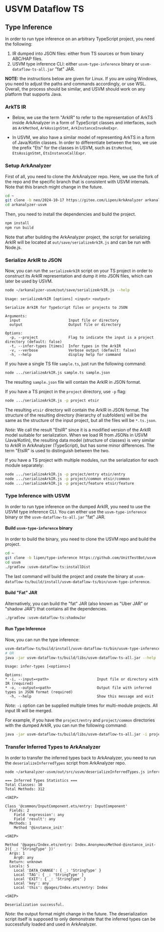 # USVM Dataflow TS

## Type Inference

In  order to run type inference on an arbitrary TypeScript project, you need the following:
1. IR dumped into JSON files: either from TS sources or from 
binary ABC/HAP files.
2. USVM type inference CLI: either `usvm-type-inference` binary or `usvm-dataflow-ts-all.jar` "fat" JAR.

**NOTE:** the instructions below are given for Linux. If you are using Windows, you need to adjust the paths and commands accordingly, or use WSL. Overall, the process should be similar, and USVM should work on any platform that supports Java.

### ArkTS IR

- Below, we use the term "ArkIR" to refer to the representation of ArkTS inside ArkAnalyzer in a form of TypeScript classes and interfaces, such as `ArkMethod`, `ArkAssignStmt`, `ArkInstanceInvokeExpr`.

- In USVM, we also have a similar model of representing ArkTS in a form of Java/Kotlin classes. In order to differentiate between the two, we use the prefix "Ets" for the classes in USVM, such as `EtsMethod`, `EtsAssignStmt`, `EtsInstanceCallExpr`.

### Setup ArkAnalyzer

First of all, you need to clone the ArkAnalyzer repo. Here, we use the fork of the repo and the specific branch that is consistent with USVM internals. Note that this branch might change in the future.
```bash
cd ~
git clone -b neo/2024-10-17 https://gitee.com/Lipen/ArkAnalyzer arkanalyzer-usvm
cd arkanalyzer-usvm
```

Then, you need to install the dependencies and build the project.
```bash
npm install
npm run build
```

Note that after building the ArkAnalyzer project, the script for serializing ArkIR will be located at `out/save/serializeArkIR.js` and can be run with Node.js.

### Serialize ArkIR to JSON

Now, you can run the `serializeArkIR` script on your TS project in order to construct its ArkIR representation and dump it into JSON files, which can later be used by USVM.
```bash
node ~/arkanalyzer-usvm/out/save/serializeArkIR.js --help 
```
```text
Usage: serializeArkIR [options] <input> <output>

Serialize ArkIR for TypeScript files or projects to JSON

Arguments:
  input                      Input file or directory
  output                     Output file or directory

Options:
  -p, --project              Flag to indicate the input is a project directory (default: false)
  -t, --infer-types [times]  Infer types in the ArkIR
  -v, --verbose              Verbose output (default: false)
  -h, --help                 display help for command
```

If you have a single TS file `sample.ts`, just run the following command:
```bash
node .../serializeArkIR.js sample.ts sample.json
```
The resulting `sample.json` file will contain the ArkIR in JSON format.

If you have a TS project in the `project` directory, use `-p` flag:
```bash
node .../serializeArkIR.js -p project etsir
```
The resulting `etsir` directory will contain the ArkIR in JSON format. The structure of the resulting directory (hierarchy of subfolders) will be the same as the structure of the input project, but all the files will be `*.ts.json`.

_Note:_ We call the result "EtsIR" since it is a modified version of the ArkIR model suitable for serialization. When we load IR from JSONs in USVM (Java/Kotlin), the resulting data model (structure of classes) is very similar to ArkIR in ArkAnalyzer (TypeScript), but has some minor differences. The term "EtsIR" is used to distinguish between the two.

If you have a TS project with multiple modules, run the serialization for each module separately:
```bash
node .../serializeArkIR.js -p project/entry etsir/entry
node .../serializeArkIR.js -p project/common etsir/common
node .../serializeArkIR.js -p project/feature etsir/feature
```

### Type Inference with USVM

In order to run type inference on the dumped ArkIR, you need to use the USVM type inference CLI. You can either use the `usvm-type-inference` binary or the `usvm-dataflow-ts-all.jar` "fat" JAR.

#### Build `usvm-type-inference` binary

In order to build the binary, you need to clone the USVM repo and build the project.
```bash
cd ~
git clone -b lipen/type-inference https://github.com/UnitTestBot/usvm
cd usvm
./gradlew :usvm-dataflow-ts:installDist
```
The last command will build the project and create the binary at `usvm-dataflow-ts/build/install/usvm-dataflow-ts/bin/usvm-type-inference`.

#### Build "Fat" JAR

Alternatively, you can build the "fat" JAR (also known as "Uber JAR" or "shadow JAR") that contains all the dependencies.
```bash
./gradlew :usvm-dataflow-ts:shadowJar
```

#### Run Type Inference

Now, you can run the type inference:
```bash
usvm-dataflow-ts/build/install/usvm-dataflow-ts/bin/usvm-type-inference --help
# OR
java -jar usvm-dataflow-ts/build/libs/usvm-dataflow-ts-all.jar --help
```
```text
Usage: infer-types [<options>]

Options:
* -i, --input=<path>                      Input file or directory with IR (required)
* -o, --output=<path>                     Output file with inferred types in JSON format (required)
  -h, --help                              Show this message and exit
```

_Note:_ `-i` option can be supplied multiple times for multi-module projects. All input IR will be merged.

For example, if you have the `project/entry` and `project/common` directories with the dumped ArkIR, you can run the following command:
```bash
java -jar usvm-dataflow-ts/build/libs/usvm-dataflow-ts-all.jar -i project/entry -i project/common -o inferred.json
```

### Transfer Inferred Types to ArkAnalyzer

In order to transfer the inferred types back to ArkAnalyzer, you need to run the `deserializeInferredTypes` script from ArkAnalyzer repo.

```bash
node ~/arkanalyzer-usvm/out/src/usvm/deserializeInferredTypes.js inferred.json
```
```text
=== Inferred Types Statistics ===
Total Classes: 10
Total Methods: 312

<SNIP>

Class '@common/InputComponent.ets/entry: InputComponent'
  Fields: 2
    Field 'expression': any
    Field 'result': any
  Methods: 1
    Method '@instance_init'

<SNIP>

Method '@pages/Index.ets/entry: Index.AnonymousMethod-@instance_init-2({ _: 'StringType' })'
  Args: 1
    Arg0: any
  Return: unknown
  Locals: 5
    Local 'DATA_CHANGE': { _: 'StringType' }
    Local 'TAG': { _: 'StringType' }
    Local 'EXIT': { _: 'StringType' }
    Local 'key': any
    Local 'this': @pages/Index.ets/entry: Index

<SNIP>

Deserialization successful.
```

_Note:_ the output format might change in the future. The deserialization script itself is supposed to only demonstrate that the inferred types can be successfully loaded and used in ArkAnalyzer.
